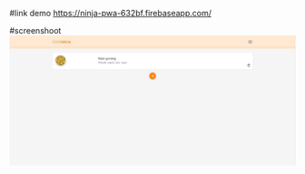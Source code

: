 #link demo
https://ninja-pwa-632bf.firebaseapp.com/

#screenshoot
<img src="Screenshot1.jpg" alt="screenshoot" />
